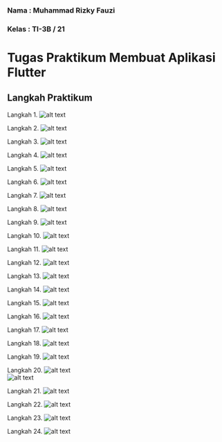 ### Nama : Muhammad Rizky Fauzi

### Kelas : TI-3B / 21

# Tugas Praktikum Membuat Aplikasi Flutter

## Langkah Praktikum

Langkah 1.
![alt text](image.png)

Langkah 2.
![alt text](image-1.png)

Langkah 3.
![alt text](image-2.png)

Langkah 4.
![alt text](image-3.png)

Langkah 5.
![alt text](image-4.png)

Langkah 6.
![alt text](image-5.png)

Langkah 7.
![alt text](image-6.png)

Langkah 8.
![alt text](image-7.png)

Langkah 9.
![alt text](image-8.png)

Langkah 10.
![alt text](image-9.png)

Langkah 11.
![alt text](image-10.png)

Langkah 12.
![alt text](image-11.png)

Langkah 13.
![alt text](image-12.png)

Langkah 14.
![alt text](image-13.png)

Langkah 15.
![alt text](image-14.png)

Langkah 16.
![alt text](image-15.png)

Langkah 17.
![alt text](image-16.png)

Langkah 18.
![alt text](image-17.png)

Langkah 19.
![alt text](image-18.png)

Langkah 20.
![alt text](image-19.png)  
![alt text](image-20.png)

Langkah 21.
![alt text](image-21.png)

Langkah 22.
![alt text](image-22.png)

Langkah 23.
![alt text](image-23.png)

Langkah 24.
![alt text](image-24.png)
